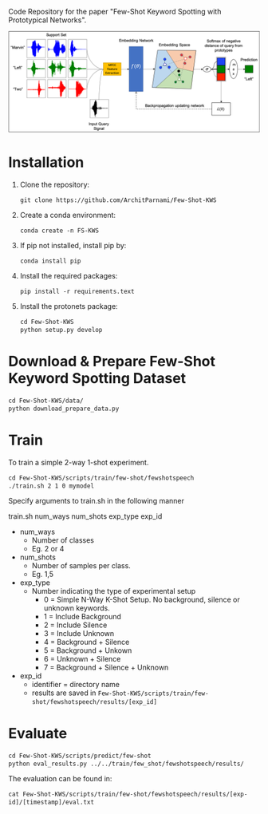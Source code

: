 Code Repository for the paper "Few-Shot Keyword Spotting with Prototypical Networks".

![Few-Shot Keyword Spotting Pipeline](figures/Pipeline.png)


# Installation

1. Clone the repository:  

    ```
    git clone https://github.com/ArchitParnami/Few-Shot-KWS 
    ``` 

2.  Create a conda environment:

    ```
    conda create -n FS-KWS
    ```

3.  If pip not installed, install pip by:

    ```
    conda install pip
    ```

4.  Install the required packages:

    ```
    pip install -r requirements.text
    ```

5.  Install the protonets package:

    ```
    cd Few-Shot-KWS
    python setup.py develop
    ```

# Download & Prepare Few-Shot Keyword Spotting Dataset

```
cd Few-Shot-KWS/data/
python download_prepare_data.py
```
# Train

To train a simple 2-way 1-shot experiment.

```
cd Few-Shot-KWS/scripts/train/few-shot/fewshotspeech
./train.sh 2 1 0 mymodel
```
Specify arguments to train.sh in the following manner

train.sh num_ways num_shots exp_type exp_id

- num_ways  
    + Number of classes
    + Eg. 2 or 4
- num_shots
    + Number of samples per class.
    + Eg. 1,5
- exp_type
    + Number indicating the type of experimental setup
        - 0 = Simple N-Way K-Shot Setup. No background, silence or unknown keywords.
        - 1 = Include Background
        - 2 = Include Silence
        - 3 = Include Unknown 
        - 4 = Background + Silence 
        - 5 = Background + Unkown
        - 6 = Unknown + Silence
        - 7 = Background + Silence + Unknown
- exp_id
    + identifier = directory name
    + results are saved in `Few-Shot-KWS/scripts/train/few-shot/fewshotspeech/results/[exp_id]`


# Evaluate

```
cd Few-Shot-KWS/scripts/predict/few-shot
python eval_results.py ../../train/few_shot/fewshotspeech/results/
```

The evaluation can be found in:  
```
cat Few-Shot-KWS/scripts/train/few-shot/fewshotspeech/results/[exp-id]/[timestamp]/eval.txt
```

